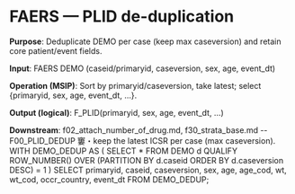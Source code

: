 ﻿# FAERS — PLID de-duplication

**Purpose**: Deduplicate DEMO per case (keep max caseversion) and retain core patient/event fields.

**Input**: FAERS DEMO (caseid/primaryid, caseversion, sex, age, event_dt)

**Operation (MSIP)**: Sort by primaryid/caseversion, take latest; select {primaryid, sex, age, event_dt, …}.

**Output (logical)**: F_PLID(primaryid, sex, age, event_dt, …)

**Downstream**: f02_attach_number_of_drug.md, f30_strata_base.md
-- F00_PLID_DEDUP 窶・keep the latest ICSR per case (max caseversion).
WITH DEMO_DEDUP AS (
  SELECT *
  FROM DEMO d
  QUALIFY ROW_NUMBER() OVER (PARTITION BY d.caseid ORDER BY d.caseversion DESC) = 1
)
SELECT primaryid, caseid, caseversion, sex, age, age_cod, wt, wt_cod, occr_country, event_dt
FROM DEMO_DEDUP;

